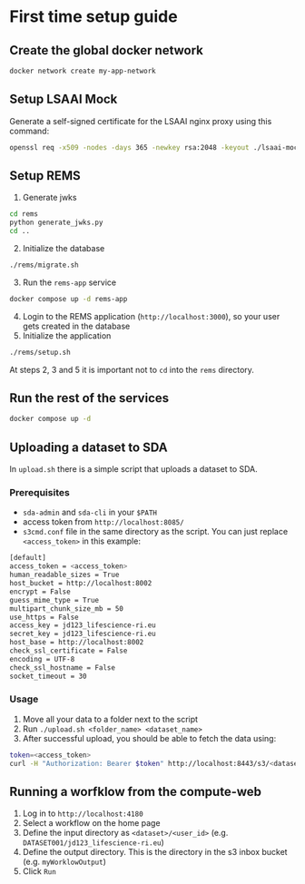 # First time setup guide

## Create the global docker network

```bash
docker network create my-app-network
```

## Setup LSAAI Mock

Generate a self-signed certificate for the LSAAI nginx proxy using this command:

```bash
openssl req -x509 -nodes -days 365 -newkey rsa:2048 -keyout ./lsaai-mock/configuration/nginx/certs/nginx.key -out ./lsaai-mock/configuration/nginx/certs/nginx.crt -addext subjectAltName=DNS:aai.localhost
```

## Setup REMS

1. Generate jwks

```bash
cd rems
python generate_jwks.py
cd ..
```

2. Initialize the database

```bash
./rems/migrate.sh
```

3. Run the `rems-app` service

```bash
docker compose up -d rems-app
```

4. Login to the REMS application (`http://localhost:3000`), so your user gets created in the database
5. Initialize the application

```bash
./rems/setup.sh
```

At steps 2, 3 and 5 it is important not to `cd` into the `rems` directory.

## Run the rest of the services

```bash
docker compose up -d
```

## Uploading a dataset to SDA

In `upload.sh` there is a simple script that uploads a dataset to SDA.

### Prerequisites

- `sda-admin` and `sda-cli` in your `$PATH`
- access token from `http://localhost:8085/`
- `s3cmd.conf` file in the same directory as the script. You can just replace `<access_token>` in this example:

```bash
[default]
access_token = <access_token>
human_readable_sizes = True
host_bucket = http://localhost:8002
encrypt = False
guess_mime_type = True
multipart_chunk_size_mb = 50
use_https = False
access_key = jd123_lifescience-ri.eu
secret_key = jd123_lifescience-ri.eu
host_base = http://localhost:8002
check_ssl_certificate = False
encoding = UTF-8
check_ssl_hostname = False
socket_timeout = 30
```

### Usage

1. Move all your data to a folder next to the script
2. Run `./upload.sh <folder_name> <dataset_name>`
3. After successful upload, you should be able to fetch the data using:

```bash
token=<access_token>
curl -H "Authorization: Bearer $token" http://localhost:8443/s3/<dataset>/jd123_lifescience-ri.eu/<folder_name>/<file_name>
```

## Running a worfklow from the compute-web

1. Log in to `http://localhost:4180`
2. Select a workflow on the home page
3. Define the input directory as `<dataset>/<user_id>` (e.g. `DATASET001/jd123_lifescience-ri.eu`)
4. Define the output directory. This is the directory in the s3 inbox bucket (e.g. `myWorklowOutput`)
5. Click `Run`
